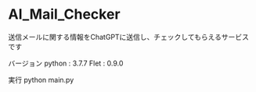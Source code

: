 # AI_Mail_Checker

送信メールに関する情報をChatGPTに送信し、チェックしてもらえるサービスです

バージョン
python  : 3.7.7
Flet    : 0.9.0

実行
python main.py
